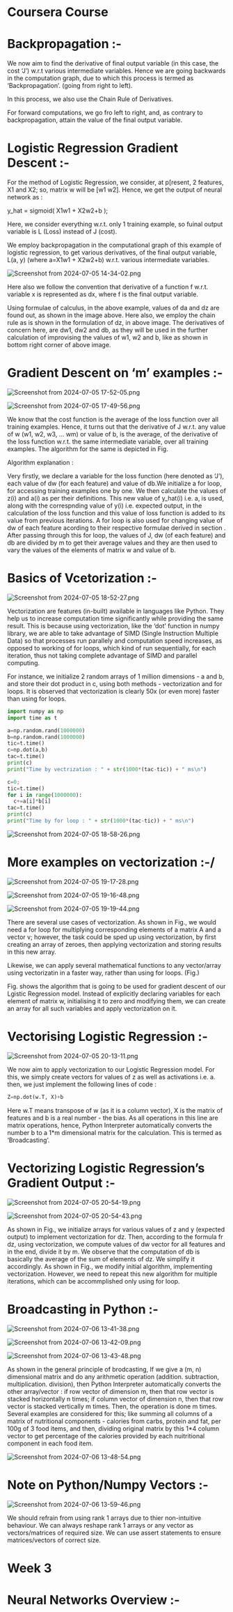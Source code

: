 # Coursera  Course

# Backpropagation :-

We now aim to find the derivative of final output variable (in this case, the cost ‘J’) w.r.t various intermediate variables. Hence we are going backwards in the computation graph, due to which this process is termed as ‘Backpropagation’. (going from right to left). 

In this process, we also use the Chain Rule of Derivatives.

For forward computations, we go fro  left to right, and, as contrary to backpropagation, attain the value of the final output variable.

# Logistic Regression Gradient Descent :-

For the method of Logistic Regression, we consider, at p[resent, 2 features, X1 and X2; so, matrix w will be [w1 w2]. Hence, we get the output of neural network as :

y_hat = sigmoid( X1w1 + X2w2+b ); 

Here, we consider everything w.r.t. only 1 training example, so fuinal output variable is L (Loss) instead of J (cost).

We employ backpropagation in the computational graph of this example of logistic regression, to get various derivatives, of the final output variable, L(a, y) (where a=X1w1 + X2w2+b) w.r.t. various intermediate variables.

![Screenshot from 2024-07-05 14-34-02.png](Coursera%20Course%20ad96fa4029d842568f1526cf6c66dc59/Screenshot_from_2024-07-05_14-34-02.png)

Here also we follow the convention that derivative of a function f w.r.t. variable x is represented as dx, where f is the final output variable.

Using formulae of calculus, in the above example, values of da and dz are found out, as shown in the image above. Here also, we employ the chain rule as is shown in the formulation of dz, in above image. The derivatives of concern here, are dw1, dw2 and db, as they will be used in the further calculation of improvising the values of w1, w2 and b, like as shown in bottom right corner of above image.

# Gradient Descent on ‘m’ examples :-

![Screenshot from 2024-07-05 17-52-05.png](Coursera%20Course%20ad96fa4029d842568f1526cf6c66dc59/Screenshot_from_2024-07-05_17-52-05.png)

![Screenshot from 2024-07-05 17-49-56.png](Coursera%20Course%20ad96fa4029d842568f1526cf6c66dc59/Screenshot_from_2024-07-05_17-49-56.png)

We know that the cost function is the average of the loss function over all training examples. Hence, it turns out that the derivative of J w.r.t. any value of w (w1, w2, w3, … wm) or value of b, is the average, of the derivative of the loss function w.r.t. the same intermediate variable, over all training examples. The algorithm for the same is depicted in Fig. 

Algorithm explanation : 

Very firstly, we declare a variable for the loss function (here denoted as ‘J’), each value of dw (for each feature) and value of db.We initialize a for loop, for accessing training examples one by one. We then calculate the values of z(i) and a(i) as per their definitions. This new value of y_hat(i) i.e. a, is used, along with the correspnding value of y(i) i.e. expected output, in the calculation of the loss function and this value of loss function is added to its value from previous iterations. A for loop is also used for changing value of dw of each feature  acording to their respective formulae derived in section . After passing through this for loop, the values of J, dw (of each feature) and db are divided by m to get their average values and they are then used to vary the values of the elements of matrix w and value of b.

# Basics of Vcetorization :-

![Screenshot from 2024-07-05 18-52-27.png](Coursera%20Course%20ad96fa4029d842568f1526cf6c66dc59/Screenshot_from_2024-07-05_18-52-27.png)

Vectorization are features (in-built) available in languages like Python. They help us to increase computation time significantly while providing the same result. This is because using vectorization, like the ‘dot’ function in numpy library, we are able to take advantage of SIMD (Single Instruction Multiple Data) so that processes run parallely and computation speed increases, as opposed to working of for loops, which kind of run sequentially, for each iteration, thus not taking complete advantage of SIMD and parallel computing.

For instance, we initialize 2 random arrays of 1 million dimensions - a and b, and store their dot product in c, using both methods - vectorization and for loops. It is observed that vectorization is clearly 50x (or even more) faster than using for loops.

```python
import numpy as np
import time as t

a=np.random.rand(1000000)
b=np.random.rand(1000000)
tic=t.time()
c=np.dot(a,b)
tac=t.time()
print(c)
print("Time by vectrization : " + str(1000*(tac-tic)) + " ms\n")

c=0;
tic=t.time()
for i in range(1000000):
  c+=a[i]*b[i]
tac=t.time()
print(c)
print("Time by for loop : " + str(1000*(tac-tic)) + " ms\n")
```

![Screenshot from 2024-07-05 18-58-26.png](Coursera%20Course%20ad96fa4029d842568f1526cf6c66dc59/Screenshot_from_2024-07-05_18-58-26.png)

# More examples on vectorization :-/

![Screenshot from 2024-07-05 19-17-28.png](Coursera%20Course%20ad96fa4029d842568f1526cf6c66dc59/Screenshot_from_2024-07-05_19-17-28.png)

![Screenshot from 2024-07-05 19-16-48.png](Coursera%20Course%20ad96fa4029d842568f1526cf6c66dc59/Screenshot_from_2024-07-05_19-16-48.png)

![Screenshot from 2024-07-05 19-19-44.png](Coursera%20Course%20ad96fa4029d842568f1526cf6c66dc59/Screenshot_from_2024-07-05_19-19-44.png)

There are several use cases of vectorization. As shown in Fig., we would need a for loop for multiplying corresponding elements of a matrix A and a vector v; however, the task could be sped up using vectorization, by first creating an array of zeroes, then applying vectorization and storing results in this new array.

Likewise, we can apply several mathematical functions to any vector/array using vectorizatin in a faster way, rather than using for loops. (Fig.)

Fig. shows the algorithm that is going to be used for gradient descent of our Lgistic Regression model. Instead of explicitly declaring variables for each element of matrix w, initialising it to zero and modifying them, we can create an array for all such variables and apply vectorization on it.

# Vectorising Logistic Regression :-

![Screenshot from 2024-07-05 20-13-11.png](Coursera%20Course%20ad96fa4029d842568f1526cf6c66dc59/Screenshot_from_2024-07-05_20-13-11.png)

We now aim to apply vectorization to our Logistic Regression model. For this, we simply create vectors for values of z as well as activations i.e. a. then, we just implement the following lines of code : 

```python
Z=np.dot(w.T, X)+b
```

Here w.T means transpose of w (as it is a column vector), X is the matrix of features and b is a real number - the bias. As all operations in this line are matrix operations, hence, Python Interpreter automatically converts the number b to a 1*m dimensional matrix for the calculation. This is termed as ‘Broadcasting’.

# Vectorizing Logistic Regression’s Gradient Output :-

![Screenshot from 2024-07-05 20-54-19.png](Coursera%20Course%20ad96fa4029d842568f1526cf6c66dc59/Screenshot_from_2024-07-05_20-54-19.png)

![Screenshot from 2024-07-05 20-54-43.png](Coursera%20Course%20ad96fa4029d842568f1526cf6c66dc59/Screenshot_from_2024-07-05_20-54-43.png)

As shown in Fig., we initialize arrays for various values of z and y (expected output) to implement vectorization for dz. Then, according to the formula fr dz, using vectorization, we compute values of dw vector for all features and in the end, divide it by m. We observe that the computation of db is basically the average of the sum of elements of dz. We simplify it accordingly. As shown in Fig., we modify initial algorithm, implementing vectorization. However, we need to repeat this new algorithm for multiple iterations, which can be accommplished only using for loop.

# Broadcasting in Python :-

![Screenshot from 2024-07-06 13-41-38.png](Coursera%20Course%20ad96fa4029d842568f1526cf6c66dc59/Screenshot_from_2024-07-06_13-41-38.png)

![Screenshot from 2024-07-06 13-42-09.png](Coursera%20Course%20ad96fa4029d842568f1526cf6c66dc59/Screenshot_from_2024-07-06_13-42-09.png)

![Screenshot from 2024-07-06 13-43-48.png](Coursera%20Course%20ad96fa4029d842568f1526cf6c66dc59/Screenshot_from_2024-07-06_13-43-48.png)

As shown in the general principle of brodcasting, If we give a (m, n) dimensional matrix and do any arithmetic operation (addition. subtraction, multiplication. division), then Python Interpreter automatically converts the other array/vector : if row vector of dimension m, then that row vector is stacked horizontally n times; if column vector of dimension n, then that row vector is stacked vertically m times. Then, the operation is done m times. Several examples are considered for this; like summing all columns of a matrix of nutritional components - calories from carbs, protein and fat, per 100g of 3 food items, and then, dividing original matrix by this 1*4 column vector to get percentage of the calories provided by each nuitritional component in each food item.

![Screenshot from 2024-07-06 13-48-54.png](Coursera%20Course%20ad96fa4029d842568f1526cf6c66dc59/Screenshot_from_2024-07-06_13-48-54.png)

# Note on Python/Numpy Vectors :-

![Screenshot from 2024-07-06 13-59-46.png](Coursera%20Course%20ad96fa4029d842568f1526cf6c66dc59/Screenshot_from_2024-07-06_13-59-46.png)

We should refrain from using rank 1 arrays due to thier non-intuitive behaviour. We can always reshape rank 1 arrays or any vector as vectors/matrices of required size. We can use assert statements to ensure matrices/vectors of correct size.

# Week 3

# Neural Networks Overview :-